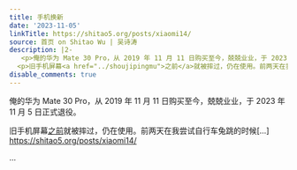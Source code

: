 ```yaml
---
title: 手机换新
date: '2023-11-05'
linkTitle: https://shitao5.org/posts/xiaomi14/
source: 首页 on Shitao Wu | 吴诗涛
description: |2-
   <p>俺的华为 Mate 30 Pro，从 2019 年 11 月 11 日购买至今，兢兢业业，于 2023 年 11 月 5 日正式退役。</p>
  <p>旧手机屏幕<a href="../shoujipingmu">之前</a>就被摔过，仍在使用。前两天在我尝试自行车兔跳的时候[&hellip;] <a href="https://shitao5.org/posts/xiaomi14/">https://shitao5.org/posts/xiaomi14/</a></p>  ...
disable_comments: true
---
```

 <p>俺的华为 Mate 30 Pro，从 2019 年 11 月 11 日购买至今，兢兢业业，于 2023 年 11 月 5 日正式退役。</p>
<p>旧手机屏幕<a href="../shoujipingmu">之前</a>就被摔过，仍在使用。前两天在我尝试自行车兔跳的时候[&hellip;] <a href="https://shitao5.org/posts/xiaomi14/">https://shitao5.org/posts/xiaomi14/</a></p>  ...